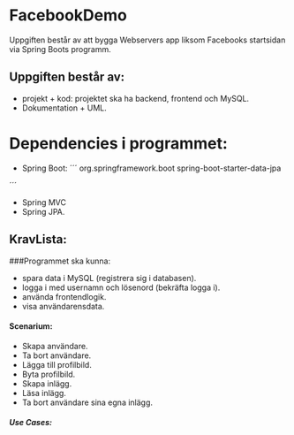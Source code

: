# FacebookDemo
Uppgiften består av att bygga Webservers app liksom Facebooks startsidan via Spring Boots programm.
## Uppgiften består av:
* projekt + kod: projektet ska ha backend, frontend och MySQL.
* Dokumentation + UML.

# Dependencies i programmet:
* Spring Boot:
´´´
        <dependency>
            <groupId>org.springframework.boot</groupId>
            <artifactId>spring-boot-starter-data-jpa</artifactId>
        </dependency>

´´´
* Spring MVC
* Spring JPA.

## KravLista:
###Programmet ska kunna:
* spara data i MySQL (registrera sig i databasen).
* logga i med usernamn och lösenord (bekräfta logga i).
* använda frontendlogik.
* visa användarensdata.

 
#### Scenarium:
* Skapa användare.
* Ta bort användare.
* Lägga till profilbild.
* Byta profilbild.
* Skapa inlägg.
* Läsa inlägg.
* Ta bort användare sina egna inlägg.

##### Use Cases:

